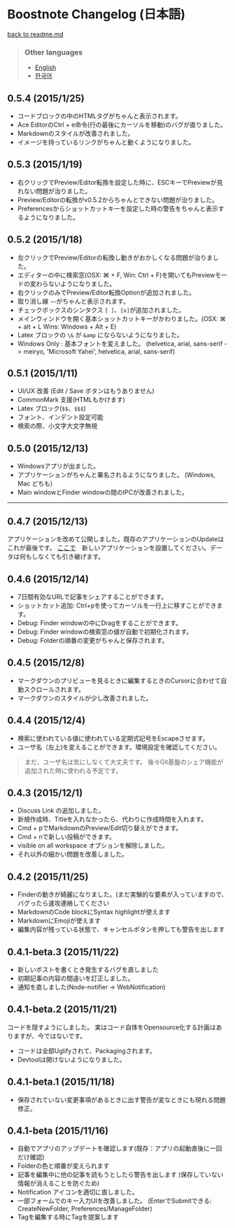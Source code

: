 # Boostnote Changelog (日本語)

[back to readme.md](readme.md)

> ### Other languages
> - [English](changelog.md)
> - [한국어](changelog-kr.md)

## 0.5.4 (2015/1/25)

- コードブロックの中のHTMLタグがちゃんと表示されます。
- Ace EditorのCtrl + e命令(行の最後にカーソルを移動)のバグが直りました。
- Markdownのスタイルが改善されました。
- イメージを持っているリンクがちゃんと動くようになりました。

## 0.5.3 (2015/1/19)

- 右クリックでPreview/Editor転換を設定した時に、ESCキーでPreviewが見れない問題が治りました。
- Preview/Editorの転換がv0.5.2からちゃんとできない問題が治りました。
- Preferencesからショットカットキーを設定した時の警告をちゃんと表示するようになりました。

## 0.5.2 (2015/1/18)

- 左クリックでPreview/Editorの転換し動きがおかしくなる問題が治りました。
- エディターの中に検索窓(OSX: ⌘ + F, Win: Ctrl + F)を開いてもPreviewモードの変わらないようになりました。
- 右クリックのみでPreview/Editor転換Optionが追加されました。
- 取り消し線 `~~`がちゃんと表示されます。
- チェックボックスのシンタクス `[ ]`、`[x]`が追加されました。
- メインウィンドウを開く基本ショットカットキーがかわりました。(OSX: ⌘ + alt + L Wins: Windows + Alt + E)
- Latex ブロックの `\&` が `&amp` にならないようになりました。
- Windows Only : 基本フォントを変えました。 (helvetica, arial, sans-serif -> meiryo, 'Microsoft Yahei', helvetica, arial, sans-serif)

## 0.5.1 (2015/1/11)

- UI/UX 改善 (Edit / Save ボタンはもうありません)
- CommonMark 支援(HTMLもかけます)
- Latex ブロック(`$$`、`$$$`)
- フォント、インデント設定可能
- 検索の際、小文字大文字無視

## 0.5.0 (2015/12/13)

- Windowsアプリが出ました。
- アプリケーションがちゃんと署名されるようになりました。 (Windows, Mac どちも)
- Main windowとFinder windowの間のIPCが改善されました。

---

## 0.4.7 (2015/12/13)

アプリケーションを改めて公開しました。既存のアプリケーションのUpdateはこれが最後です。
[ここで](http://b00st.io)　新しいアプリケーションを設置してください。データは何もしなくても引き継げます。

## 0.4.6 (2015/12/14)

- 7日間有効なURLで記事をシェアすることができます。
- ショットカット追加: Ctrl+pを使ってカーソルを一行上に移すことができます。
- Debug: Finder windowの中にDragをすることができます。
- Debug: Finder windowの検索窓の値が自動で初期化されます。
- Debug: Folderの順番の変更がちゃんと保存されます。

## 0.4.5 (2015/12/8)

- マークダウンのプリビューを見るときに編集するときのCursorに合わせて自動スクロールされます。
- マークダウンのスタイルが少し改善されました。

## 0.4.4 (2015/12/4)

- 検索に使われている値に使われている定期式記号をEscapeさせます。
- ユーザ名（左上)を変えることができます。環境設定を確認してください。

> まだ、ユーザ名は気にしなくて大丈夫です。
> 後々Git基盤のシェア機能が追加された時に使われる予定です。

## 0.4.3 (2015/12/1)

- Discuss Link の追加しました。
- 新規作成時、Titleを入れなかったら、代わりに作成時間を入れます。
- Cmd + pでMarkdownのPreview/Edit切り替えができます。
- Cmd + nで新しい投稿ができます。
- visible on all workspace オプションを解除しました。
- それ以外の細かい問題を改善しました。

## 0.4.2 (2015/11/25)

- Finderの動きが綺麗になりました。(まだ実験的な要素が入っていますので、バグったら速攻連絡してください
- MarkdownのCode blockにSyntax highlightが使えます
- MarkdownにEmojiが使えます
- 編集内容が残っている状態で、キャンセルボタンを押しても警告を出します

## 0.4.1-beta.3 (2015/11/22)

- 新しいポストを書くとき発生するバグを直しました
- 初期記事の内容の間違いを訂正しました。
- 通知を直しました(Node-notifier -> WebNotification)

## 0.4.1-beta.2 (2015/11/21)

コードを隠すようにしました。
実はコード自体をOpensource化する計画はありますが、今ではないです。

- コードは全部Uglifyされて、Packagingされます。
- Devtoolは開けないようになりました。

## 0.4.1-beta.1 (2015/11/18)

- 保存されていない変更事項があるときに出す警告が変なときにも現れる問題修正。

## 0.4.1-beta (2015/11/16)

- 自動でアプリのアップデートを確認します(既存：アプリの起動直後に一回だけ確認)
- Folderの色と順番が変えられます
- 記事を編集中に他の記事を読もうとしたら警告を出します (保存していない情報が消えることを防ぐため)
- Notification アイコンを適切に直しました。
- 一部フォームでのキー入力UIを改善しました。
(EnterでSubmitできる: CreateNewFolder, Preferences/ManageFolder)
- Tagを編集する時にTagを提案します
